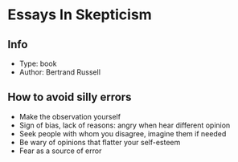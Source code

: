 # Essays In Skepticism

## Info
- Type: book
- Author: Bertrand Russell

## How to avoid silly errors
- Make the observation yourself
- Sign of bias, lack of reasons: angry when hear different opinion
- Seek people with whom you disagree, imagine them if needed
- Be wary of opinions that flatter your self-esteem
- Fear as a source of error

